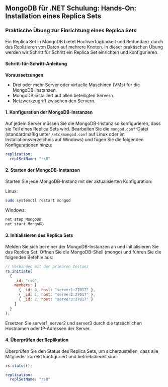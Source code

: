 ## MongoDB für .NET Schulung: Hands-On: Installation eines Replica Sets

### Praktische Übung zur Einrichtung eines Replica Sets

Ein Replica Set in MongoDB bietet Hochverfügbarkeit und Redundanz durch das Replizieren von Daten auf mehrere Knoten. In dieser praktischen Übung werden wir Schritt für Schritt ein Replica Set einrichten und konfigurieren.

#### Schritt-für-Schritt-Anleitung

**Voraussetzungen**:
- Drei oder mehr Server oder virtuelle Maschinen (VMs) für die MongoDB-Instanzen.
- MongoDB installiert auf allen beteiligten Servern.
- Netzwerkzugriff zwischen den Servern.

#### 1. Konfiguration der MongoDB-Instanzen

Auf jedem Server müssen Sie die MongoDB-Instanz so konfigurieren, dass sie Teil eines Replica Sets wird. Bearbeiten Sie die `mongod.conf`-Datei (standardmäßig unter `/etc/mongod.conf` auf Linux oder im Installationsverzeichnis auf Windows) und fügen Sie die folgenden Konfigurationen hinzu:

```yaml
replication:
  replSetName: "rs0"
```

#### 2. Starten der MongoDB-Instanzen
Starten Sie jede MongoDB-Instanz mit der aktualisierten Konfiguration:

Linux:
```sh
sudo systemctl restart mongod
```

Windows:
```sh
net stop MongoDB
net start MongoDB
```

#### 3. Initialisieren des Replica Sets
Melden Sie sich bei einer der MongoDB-Instanzen an und initialisieren Sie das Replica Set. Öffnen Sie die MongoDB-Shell (mongo) und führen Sie die folgenden Befehle aus:

```js
// Verbinden mit der primären Instanz
rs.initiate(
  {
    _id: "rs0",
    members: [
      { _id: 0, host: "server1:27017" },
      { _id: 1, host: "server2:27017" },
      { _id: 2, host: "server3:27017" }
    ]
  }
);
```
Ersetzen Sie server1, server2 und server3 durch die tatsächlichen Hostnamen oder IP-Adressen der Server.

#### 4. Überprüfen der Replikation
Überprüfen Sie den Status des Replica Sets, um sicherzustellen, dass alle Mitglieder korrekt konfiguriert und betriebsbereit sind:

```js
rs.status();
```


```yaml
replication:
  replSetName: "rs0"
```